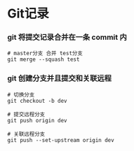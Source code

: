 # Git记录


### git 将提交记录合并在一条 commit 内
```
# master分支 合并 test分支
git merge --squash test
```

### git 创建分支并且提交和关联远程
```
# 切换分支
git checkout -b dev

# 提交远程分支
git push origin dev

# 关联远程分支
git push --set-upstream origin dev
```
